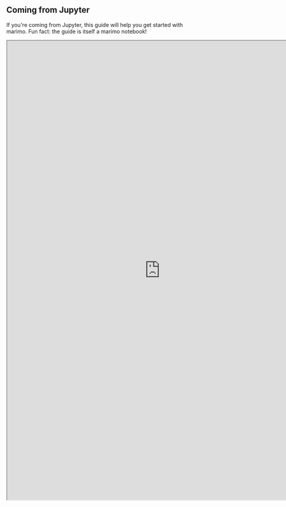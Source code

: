 ## Coming from Jupyter

If you're coming from Jupyter, this guide will help you get started
with marimo. Fun fact: the guide is itself a marimo notebook!


<iframe src="https://marimo.app/l/z0aerp?embed=true" width=800 height=1200>
</iframe>
